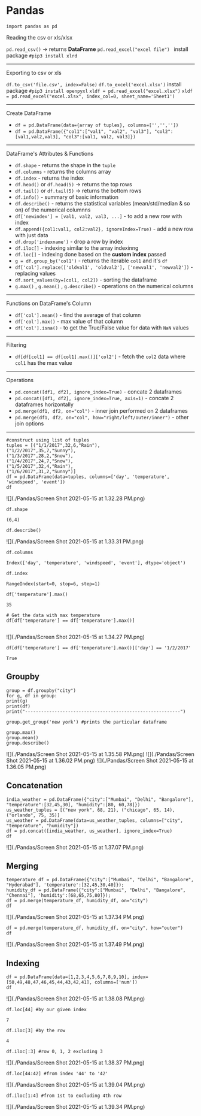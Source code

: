 # Pandas

`import pandas as pd`

Reading the csv or xls/xlsx

`pd.read_csv()`   -> returns **DataFrame**
`pd.read_excel("excel file") ` install package `#pip3 install xlrd`

---

Exporting to csv or xls

`df.to_csv('file.csv', index=False)`
`df.to_excel('excel.xlsx')` install package  `#pip3 install openpyxl`
`xldf = pd.read_excel("excel.xlsx")`
`xldf = pd.read_excel("excel.xlsx", index_col=0, sheet_name='Sheet1')`

---

Create DataFrame

- `df = pd.DataFrame(data={array of tuples}, columns=['','',''])`
- `df = pd.DataFrame({"col1":["val1", "val2", "val3"], "col2":[val1,val2,val3], "col3":[val1, val2, val3]})`

---

DataFrame's Attributes & Functions

- `df.shape` - returns the shape in the `tuple`
- `df.columns` - returns the columns array
- `df.index` - returns the index
- `df.head()` or `df.head(5)` -> returns the top rows
- `df.tail()` or `df.tail(5)` -> returns the bottom rows
- `df.info()` - summary of basic information
- `df.describe()` - returns the statistical variables (mean/std/median & so on) of the numerical columnns
- `df['newindex'] = [val1, val2, val3, ...]` - to add a new row with index
- `df.append({col1:val1, col2:val2}, ignoreIndex=True)` - add a new row with just data
- `df.drop('indexname')` - drop a row by index
- `df.iloc[]` - indexing similar to the array indexinng
- `df.loc[]` - indexing done based on the **custom index** passed
- `g = df.group_by('col1')` - returns the iterable `col1` and it's `df`
- `df['col'].replace(['oldval1', 'oldval2'], ['newval1', 'newval2'])` - replacing values
- `df.sort_values(by=[col1, col2])` - sorting the dataframe
- `g.max()` , `g.mean()` , `g.describe()` - operations on the numerical columns

---

Functions on DataFrame's Column

- `df['col'].mean()` - find the average of that column
- `df['col'].max()` - max value of that column
- `df['col'].isna()` - to get the True/False value for data with `NaN` values

---

Filtering

- `df[df[col1] == df[col1].max()]['col2']` - fetch the `col2` data where `col1` has the max value

---
Operations

- `pd.concat([df1, df2], ignore_index=True)` - concate 2 dataframes
- `pd.concat([df1, df2], ignore_index=True, axis=1)` - concate 2 dataframes horizontally
- `pd.merge(df1, df2, on="col")` - inner join performed on 2 dataframes
- `pd.merge(df1, df2, on="col", how="right/left/outer/inner")` - other join options

---

```
#construct using list of tuples
tuples = [("1/1/2017",32,6,"Rain"),
("1/2/2017",35,7,"Sunny"),
("1/3/2017",28,2,"Snow"),
("1/4/2017",24,7,"Snow"),
("1/5/2017",32,4,"Rain"),
("1/6/2017",31,2,"Sunny")]
df = pd.DataFrame(data=tuples, columns=['day', 'temperature', 'windspeed', 'event'])
df
```
![](./Pandas/Screen Shot 2021-05-15 at 1.32.28 PM.png)

```
df.shape

(6,4)
```

```
df.describe()
```
![](./Pandas/Screen Shot 2021-05-15 at 1.33.31 PM.png)

```
df.columns

Index(['day', 'temperature', 'windspeed', 'event'], dtype='object')
```

```
df.index

RangeIndex(start=0, stop=6, step=1)
```

```
df['temperature'].max()

35
```

```
# Get the data with max temperature
df[df['temperature'] == df['temperature'].max()]


```
![](./Pandas/Screen Shot 2021-05-15 at 1.34.27 PM.png)

```
df[df['temperature'] == df['temperature'].max()]['day'] == '1/2/2017'

True
```

## Groupby
```
group = df.groupby("city")
for g, df in group:
print(g)
print(df)
print("----------------------------------------------------------")
```
```
group.get_group('new york') #prints the particular dataframe
```

```
group.max()
group.mean()
group.describe()
```
![](./Pandas/Screen Shot 2021-05-15 at 1.35.58 PM.png)
![](./Pandas/Screen Shot 2021-05-15 at 1.36.02 PM.png)
![](./Pandas/Screen Shot 2021-05-15 at 1.36.05 PM.png)

## Concatenation
```
india_weather = pd.DataFrame({"city":["Mumbai", "Delhi", "Bangalore"], "temperature":[32,45,30], "humidity":[80, 60,78]})
us_weather_tuples = [("new york", 68, 21), ("chicago", 65, 14), ("orlando", 75, 35)]
us_weather = pd.DataFrame(data=us_weather_tuples, columns=["city", "temperature", "humidity"])
df = pd.concat([india_weather, us_weather], ignore_index=True)
df
```
![](./Pandas/Screen Shot 2021-05-15 at 1.37.07 PM.png)

## Merging
```
temperature_df = pd.DataFrame({"city":["Mumbai", "Delhi", "Bangalore", "Hyderabad"], 'temperature':[32,45,30,40]});
humidity_df = pd.DataFrame({"city":["Mumbai", "Delhi", "Bangalore", "Chennai"], 'humidity':[68,65,75,80]});
df = pd.merge(temperature_df, humidity_df, on="city")
df
```
![](./Pandas/Screen Shot 2021-05-15 at 1.37.34 PM.png)

```
df = pd.merge(temperature_df, humidity_df, on="city", how="outer")
df
```
![](./Pandas/Screen Shot 2021-05-15 at 1.37.49 PM.png)

## Indexing
```
df = pd.DataFrame(data=[1,2,3,4,5,6,7,8,9,10], index=[50,49,48,47,46,45,44,43,42,41], columns=['num'])
df
```
![](./Pandas/Screen Shot 2021-05-15 at 1.38.08 PM.png)

```
df.loc[44] #by our given index

7
```

```
df.iloc[3] #by the row

4
```

```
df.iloc[:3] #row 0, 1, 2 excluding 3
```
![](./Pandas/Screen Shot 2021-05-15 at 1.38.37 PM.png)

```
df.loc[44:42] #from index '44' to '42'
```
![](./Pandas/Screen Shot 2021-05-15 at 1.39.04 PM.png)

```
df.iloc[1:4] #from 1st to excluding 4th row
```
![](./Pandas/Screen Shot 2021-05-15 at 1.39.34 PM.png)
